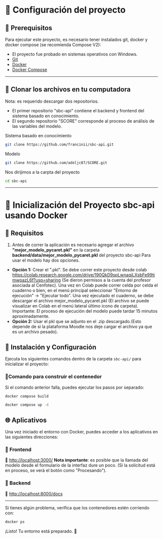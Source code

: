 
# 🚀 Configuración del proyecto


## 📌 Prerequisitos
Para ejecutar este proyecto, es necesario tener instalados git, docker y docker compose (se recomienda Compose V2):
- El proyecto fue probado en sistemas operativos con Windows.
- [Git](https://git-scm.com/downloads)
- [Docker](https://www.docker.com/get-started/)
- [Docker Compose](https://docs.docker.com/compose/install/)
--- 

## 📌 Clonar los archivos en tu computadora
Nota: es requerido descargar dos repositorios. 
- El primer repositorio "sbc-api" contiene el backend y frontend del sistema basado en conocimiento. 
- El segundo repositorio "SCORE" corresponde al proceso de análisis de las variables del modelo.



Sistema basado en conocimiento
```sh
git clone https://github.com/francinii/sbc-api.git
```

Modelo
```sh
git clone https://github.com/adoljc87/SCORE.git
```
Nos dirijimos a la carpta del proyecto

```sh
cd sbc-api
```
---
# 🚀 Inicialización del Proyecto sbc-api usando Docker
## 📂 Requisitos
1. Antes de correr la aplicación es necesario agregar el archivo **"mejor_modelo_pycaret.pkl"** en la carpeta **backend/data/mejor_modelo_pycaret.pkl** del proyecto sbc-api
Para usar el modelo hay dos opciones. 
- **Opción 1:** Crear el ".pkl". Se debe correr este proyecto desde colab https://colab.research.google.com/drive/190QkD9spLwnaqjLXsbFe99timwpazL6f?usp=sharing (Se dieron permisos a la cuenta del profesor asociada al Cenfotec). Una vez en Colab puede correr celda por celda el cuaderno o bien, en el menú principal seleccionar "Entorno de ejecución" -> "Ejecutar todo".
Una vez ejecutado el cuaderno, se debe descargar el archivo mejor_modelo_pycaret.pkl (El archivo se puede visualizar en Colab en el menú lateral último icono de carpeta).
Importante: El proceso de ejecución del modelo puede tardar 15 minutos aproximadamente.
- **Opción 2:** Usar el pkl que se adjunto en el .zip descargado.(Esto depende de si la plataforma Moodle nos deje cargar el archivo ya que es un archivo pesado).


## 📂 Instalación y Configuración
Ejecuta los siguientes comandos dentro de la carpeta `sbc-api/` para inicializar el proyecto:


### 🔹Comando para construir el contenedor
Si el comando anterior falla, puedes ejecutar los pasos por separado:
```sh
docker compose build
```
```sh
docker compose up -d
```

## 🌐 Aplicativos
Una vez iniciado el entorno con Docker, puedes acceder a los aplicativos en las siguientes direcciones:

### 🔹 Frontend
📍 [http://localhost:3000/](http://localhost:3000/)
**Nota importante**: es posible que la llamada del modelo desde el formulario de la interfaz dure un poco. (Si la solicitud está en proceso, se verá el botón como "Procesando").

### 🔹 Backend
📍 [http://localhost:8000/docs](http://localhost:8000/docs)

---
Si tienes algún problema, verifica que los contenedores estén corriendo con:

```sh
docker ps
```
¡Listo! Tu entorno está preparado. 🚀